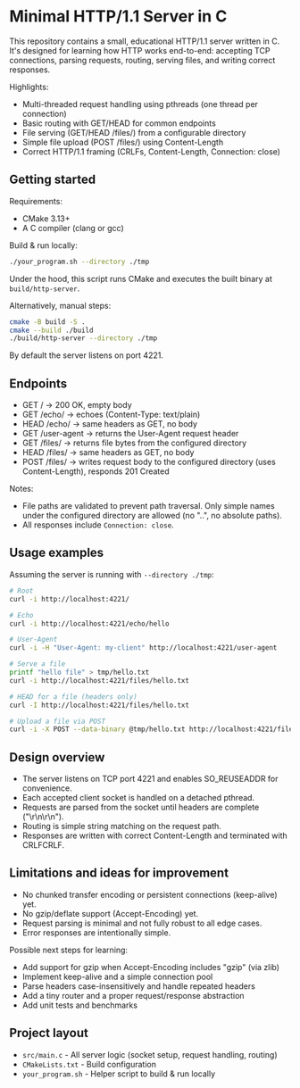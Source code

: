 # Minimal HTTP/1.1 Server in C

This repository contains a small, educational HTTP/1.1 server written in C. It's designed for learning how HTTP works end-to-end: accepting TCP connections, parsing requests, routing, serving files, and writing correct responses.

Highlights:
- Multi-threaded request handling using pthreads (one thread per connection)
- Basic routing with GET/HEAD for common endpoints
- File serving (GET/HEAD /files/<name>) from a configurable directory
- Simple file upload (POST /files/<name>) using Content-Length
- Correct HTTP/1.1 framing (CRLFs, Content-Length, Connection: close)

## Getting started

Requirements:
- CMake 3.13+
- A C compiler (clang or gcc)

Build & run locally:

```sh
./your_program.sh --directory ./tmp
```

Under the hood, this script runs CMake and executes the built binary at `build/http-server`.

Alternatively, manual steps:

```sh
cmake -B build -S .
cmake --build ./build
./build/http-server --directory ./tmp
```

By default the server listens on port 4221.

## Endpoints

- GET / -> 200 OK, empty body
- GET /echo/<text> -> echoes <text> (Content-Type: text/plain)
- HEAD /echo/<text> -> same headers as GET, no body
- GET /user-agent -> returns the User-Agent request header
- GET /files/<filename> -> returns file bytes from the configured directory
- HEAD /files/<filename> -> same headers as GET, no body
- POST /files/<filename> -> writes request body to the configured directory (uses Content-Length), responds 201 Created

Notes:
- File paths are validated to prevent path traversal. Only simple names under the configured directory are allowed (no "..", no absolute paths).
- All responses include `Connection: close`.

## Usage examples

Assuming the server is running with `--directory ./tmp`:

```sh
# Root
curl -i http://localhost:4221/

# Echo
curl -i http://localhost:4221/echo/hello

# User-Agent
curl -i -H "User-Agent: my-client" http://localhost:4221/user-agent

# Serve a file
printf "hello file" > tmp/hello.txt
curl -i http://localhost:4221/files/hello.txt

# HEAD for a file (headers only)
curl -I http://localhost:4221/files/hello.txt

# Upload a file via POST
curl -i -X POST --data-binary @tmp/hello.txt http://localhost:4221/files/uploaded.txt
```

## Design overview

- The server listens on TCP port 4221 and enables SO_REUSEADDR for convenience.
- Each accepted client socket is handled on a detached pthread.
- Requests are parsed from the socket until headers are complete ("\r\n\r\n").
- Routing is simple string matching on the request path.
- Responses are written with correct Content-Length and terminated with CRLFCRLF.

## Limitations and ideas for improvement

- No chunked transfer encoding or persistent connections (keep-alive) yet.
- No gzip/deflate support (Accept-Encoding) yet.
- Request parsing is minimal and not fully robust to all edge cases.
- Error responses are intentionally simple.

Possible next steps for learning:
- Add support for gzip when Accept-Encoding includes "gzip" (via zlib)
- Implement keep-alive and a simple connection pool
- Parse headers case-insensitively and handle repeated headers
- Add a tiny router and a proper request/response abstraction
- Add unit tests and benchmarks

## Project layout

- `src/main.c` - All server logic (socket setup, request handling, routing)
- `CMakeLists.txt` - Build configuration
- `your_program.sh` - Helper script to build & run locally

